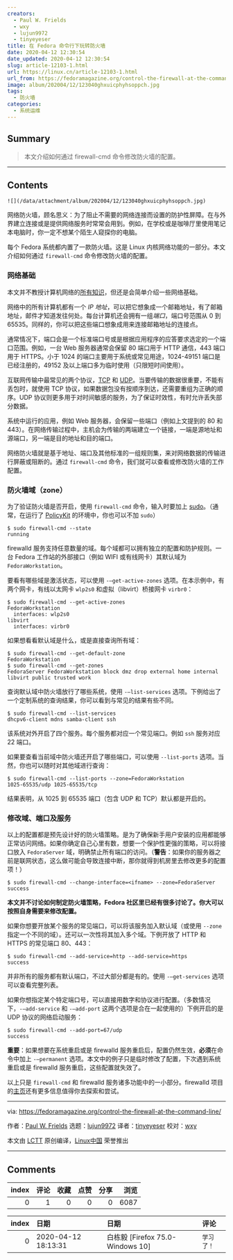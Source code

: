 ```yaml
---
creators:
  - Paul W. Frields
  - wxy
  - lujun9972
  - tinyeyeser
title: 在 Fedora 命令行下玩转防火墙
date: 2020-04-12 12:30:54
date_updated: 2020-04-12 12:30:54
slug: article-12103-1.html
url: https://linux.cn/article-12103-1.html
url_from: https://fedoramagazine.org/control-the-firewall-at-the-command-line/
image: album/202004/12/123040ghxuicphyhsoppch.jpg
tags:
  - 防火墙
categories:
  - 系统运维
---
```


## Summary

> 本文介绍如何通过 firewall-cmd 命令修改防火墙的配置。

***

<!-- more -->

## Contents

`![](/data/attachment/album/202004/12/123040ghxuicphyhsoppch.jpg)`

网络防火墙，顾名思义：为了阻止不需要的网络连接而设置的防护性屏障。在与外界建立连接或是提供网络服务时常常会用到。例如，在学校或是咖啡厅里使用笔记本电脑时，你一定不想某个陌生人窥探你的电脑。

每个 Fedora 系统都内置了一款防火墙。这是 Linux 内核网络功能的一部分。本文介绍如何通过 `firewall-cmd` 命令修改防火墙的配置。

### 网络基础

本文并不教授计算机网络的[所有知识](https://en.wikipedia.org/wiki/Portal:Internet)，但还是会简单介绍一些网络基础。

网络中的所有计算机都有一个 *IP 地址*，可以把它想象成一个邮箱地址，有了邮箱地址，邮件才知道发往何处。每台计算机还会拥有一组*端口*，端口号范围从 0 到 65535。同样的，你可以把这些端口想象成用来连接邮箱地址的连接点。

通常情况下，端口会是一个标准端口号或是根据应用程序的应答要求选定的一个端口范围。例如，一台 Web 服务器通常会保留 80 端口用于 HTTP 通信，443 端口用于 HTTPS。小于 1024 的端口主要用于系统或常见用途，1024-49151 端口是已经注册的，49152 及以上端口多为临时使用（只限短时间使用）。

互联网传输中最常见的两个协议，[TCP](https://en.wikipedia.org/wiki/Transmission_Control_Protocol) 和 [UDP](https://en.wikipedia.org/wiki/User_Datagram_Protocol)。当要传输的数据很重要，不能有丢包时，就使用 TCP 协议，如果数据包没有按顺序到达，还需要重组为正确的顺序。UDP 协议则更多用于对时间敏感的服务，为了保证时效性，有时允许丢失部分数据。

系统中运行的应用，例如 Web 服务器，会保留一些端口（例如上文提到的 80 和 443）。在网络传输过程中，主机会为传输的两端建立一个链接，一端是源地址和源端口，另一端是目的地址和目的端口。

网络防火墙就是基于地址、端口及其他标准的一组规则集，来对网络数据的传输进行屏蔽或阻断的。通过 `firewall-cmd` 命令，我们就可以查看或修改防火墙的工作配置。

### 防火墙域（zone）

为了验证防火墙是否开启，使用 `firewall-cmd` 命令，输入时要加上 [sudo](https://fedoramagazine.org/howto-use-sudo/)。（通常，在运行了 [PolicyKit](https://en.wikipedia.org/wiki/Polkit) 的环境中，你也可以不加 `sudo`）

```shell
$ sudo firewall-cmd --state
running
```

firewalld 服务支持任意数量的域。每个域都可以拥有独立的配置和防护规则。一台 Fedora 工作站的外部接口（例如 WIFI 或有线网卡）其默认域为 `FedoraWorkstation`。

要看有哪些域是激活状态，可以使用 `-–get-active-zones` 选项。在本示例中，有两个网卡，有线以太网卡 `wlp2s0` 和虚拟（libvirt）桥接网卡 `virbr0`：

```shell
$ sudo firewall-cmd --get-active-zones
FedoraWorkstation
  interfaces: wlp2s0
libvirt
  interfaces: virbr0
```

如果想看看默认域是什么，或是直接查询所有域：

```shell
$ sudo firewall-cmd --get-default-zone
FedoraWorkstation
$ sudo firewall-cmd --get-zones
FedoraServer FedoraWorkstation block dmz drop external home internal libvirt public trusted work
```

查询默认域中防火墙放行了哪些系统，使用 `-–list-services` 选项。下例给出了一个定制系统的查询结果，你可以看到与常见的结果有些不同。

```shell
$ sudo firewall-cmd --list-services
dhcpv6-client mdns samba-client ssh
```

该系统对外开启了四个服务。每个服务都对应一个常见端口。例如 `ssh` 服务对应 22 端口。

如果要查看当前域中防火墙还开启了哪些端口，可以使用 `--list-ports` 选项。当然，你也可以随时对其他域进行查询：

```shell
$ sudo firewall-cmd --list-ports --zone=FedoraWorkstation
1025-65535/udp 1025-65535/tcp
```

结果表明，从 1025 到 65535 端口（包含 UDP 和 TCP）默认都是开启的。

### 修改域、端口及服务

以上的配置都是预先设计好的防火墙策略。是为了确保新手用户安装的应用都能够正常访问网络。如果你确定自己心里有数，想要一个保护性更强的策略，可以将接口放入 `FedoraServer` 域，明确禁止所有端口的访问。（**警告**：如果你的服务器之前是联网状态，这么做可能会导致连接中断，那你就得到机房里去修改更多的配置项！）

```shell
$ sudo firewall-cmd --change-interface=<ifname> --zone=FedoraServer
success
```

**本文并不讨论如何制定防火墙策略，Fedora 社区里已经有很多讨论了。你大可以按照自身需要来修改配置。**

如果你想要开放某个服务的常见端口，可以将该服务加入默认域（或使用 `--zone` 指定一个不同的域）。还可以一次性将其加入多个域。下例开放了 HTTP 和 HTTPS 的常见端口 80、443：

```shell
$ sudo firewall-cmd --add-service=http --add-service=https
success
```

并非所有的服务都有默认端口，不过大部分都是有的。使用 `-–get-services` 选项可以查看完整列表。

如果你想指定某个特定端口号，可以直接用数字和协议进行配置。（多数情况下，`-–add-service` 和 `-–add-port` 这两个选项是合在一起使用的）下例开启的是 UDP 协议的网络启动服务：

```shell
$ sudo firewall-cmd --add-port=67/udp
success
```

**重要**：如果想要在系统重启或是 firewalld 服务重启后，配置仍然生效，**必须**在命令中加上 `-–permanent` 选项。本文中的例子只是临时修改了配置，下次遇到系统重启或是 firewalld 服务重启，这些配置就失效了。

以上只是 `firewall-cmd` 和 firewalld 服务诸多功能中的一小部分。firewalld 项目的[主页](https://firewalld.org/)还有更多信息值得你去探索和尝试。

---

via: <https://fedoramagazine.org/control-the-firewall-at-the-command-line/>

作者：[Paul W. Frields](https://fedoramagazine.org/author/pfrields/) 选题：[lujun9972](https://github.com/lujun9972) 译者：[tinyeyeser](https://github.com/tinyeyeser) 校对：[wxy](https://github.com/wxy)

本文由 [LCTT](https://github.com/LCTT/TranslateProject) 原创编译，[Linux中国](https://linux.cn/) 荣誉推出

***

## Comments


|   index |   评论 |   收藏 |   点赞 |   分享 |   浏览 |
|--------:|-------:|-------:|-------:|-------:|-------:|
|       0 |      1 |      0 |      0 |      0 |   6087 |

|   index | 日期                | 日期                             | 评论       |
|--------:|:--------------------|:---------------------------------|:-----------|
|       0 | 2020-04-12 18:13:31 | 白栋毅 [Firefox 75.0-Windows 10] | `学习了！` |

